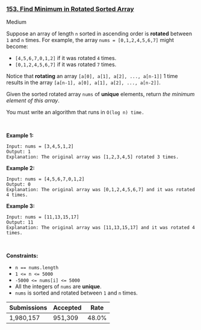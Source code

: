### [153. Find Minimum in Rotated Sorted Array](https://leetcode.com/problems/find-minimum-in-rotated-sorted-array/)

Medium

Suppose an array of length `` n `` sorted in ascending order is __rotated__ between `` 1 `` and `` n `` times. For example, the array `` nums = [0,1,2,4,5,6,7] `` might become:

*   `` [4,5,6,7,0,1,2] `` if it was rotated `` 4 `` times.
*   `` [0,1,2,4,5,6,7] `` if it was rotated `` 7 `` times.

Notice that __rotating__ an array `` [a[0], a[1], a[2], ..., a[n-1]] `` 1 time results in the array `` [a[n-1], a[0], a[1], a[2], ..., a[n-2]] ``.

Given the sorted rotated array `` nums `` of __unique__ elements, return _the minimum element of this array_.

You must write an algorithm that runs in `` O(log n) time. ``

 

__Example 1:__

```
Input: nums = [3,4,5,1,2]
Output: 1
Explanation: The original array was [1,2,3,4,5] rotated 3 times.
```

__Example 2:__

```
Input: nums = [4,5,6,7,0,1,2]
Output: 0
Explanation: The original array was [0,1,2,4,5,6,7] and it was rotated 4 times.
```

__Example 3:__

```
Input: nums = [11,13,15,17]
Output: 11
Explanation: The original array was [11,13,15,17] and it was rotated 4 times. 
```

 

__Constraints:__

*   `` n == nums.length ``
*   `` 1 <= n <= 5000 ``
*   `` -5000 <= nums[i] <= 5000 ``
*   All the integers of `` nums `` are __unique__.
*   `` nums `` is sorted and rotated between `` 1 `` and `` n `` times.

| Submissions    | Accepted     | Rate   |
| -------------- | ------------ | ------ |
| 1,980,157 | 951,309 | 48.0% |